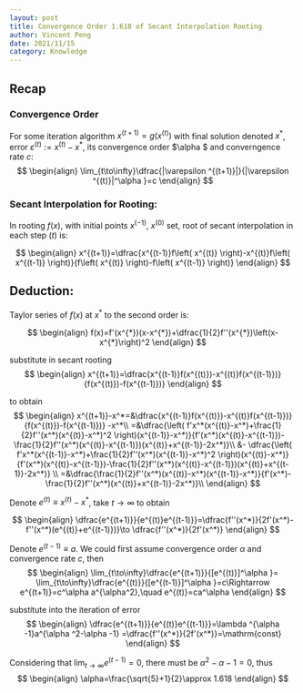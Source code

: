```yaml
---
layout: post
title: Convergence Order 1.618 of Secant Interpolation Rooting
author: Vincent Peng
date: 2021/11/15
category: Knowledge
---
```


## Recap

### Convergence Order

For some iteration algorithm $x^{(t+1)}=g\left( x^{(t)} \right)$ with final solution denoted $x^*$, error $\varepsilon ^{(t)}:=x^{(t)}-x^*$, its convergence order $\alpha $ and converngence rate $c$:
$$
\begin{align}
    \lim_{t\to\infty}\dfrac{|\varepsilon ^{(t+1)}|}{|\varepsilon ^{(t)}|^\alpha }=c
\end{align}
$$ 

### Secant Interpolation for Rooting:

In rooting $f(x)$, with initial points $x^{(-1)}$, $x^{(0)}$ set, root of secant interpolation in each step $(t)$ is:

$$
\begin{align}
        x^{(t+1)}=\dfrac{x^{(t-1)}f\left( x^{(t)} \right)-x^{(t)}f\left( x^{(t-1)} \right)}{f\left( x^{(t)} \right)-f\left( x^{(t-1)} \right)}
\end{align}
$$ 

## Deduction:

Taylor series of $f(x)$ at $x^*$ to the second order is:

$$
\begin{align}
    f(x)=f'(x^{*})(x-x^{*})+\dfrac{1}{2}f''(x^{*})\left(x-x^{*}\right)^2
\end{align}
$$

substitute in secant rooting
$$
\begin{align}
x^{(t+1)}=\dfrac{x^{(t-1)}f(x^{(t)})-x^{(t)}f(x^{(t-1)})}{f(x^{(t)})-f(x^{(t-1)})} 
\end{align}
$$

to obtain
$$
\begin{align}
  x^{(t+1)}-x^*=&\dfrac{x^{(t-1)}f(x^{(t)})-x^{(t)}f(x^{(t-1)})}{f(x^{(t)})-f(x^{(t-1)})} -x^*\\
  =&\dfrac{\left( f'x^*(x^{(t)}-x^*)+\frac{1}{2}f''(x^*)(x^{(t)}-x^*)^2 \right)(x^{(t-1)}-x^*)}{f'(x^*)(x^{(t)}-x^{(t-1)})-\frac{1}{2}f''(x^*)(x^{(t)}-x^{(t-1)})(x^{(t)}+x^{(t-1)}-2x^*)}\\
  &- \dfrac{\left( f'x^*(x^{(t-1)}-x^*)+\frac{1}{2}f''(x^*)(x^{(t-1)}-x^*)^2 \right)(x^{(t)}-x^*)}{f'(x^*)(x^{(t)}-x^{(t-1)})-\frac{1}{2}f''(x^*)(x^{(t)}-x^{(t-1)})(x^{(t)}+x^{(t-1)}-2x^*)} \\
  =&\dfrac{\frac{1}{2}f''(x^*)(x^{(t)}-x^*)(x^{(t-1)}-x^*)}{f'(x^*)-\frac{1}{2}f''(x^*)(x^{(t)}+x^{(t-1)}-2x^*)}\\
\end{align}
$$

Denote $e^{(t)}\equiv x^{(t)}-x^*$, take $t\to\infty$ to obtain

$$
\begin{align}
\dfrac{e^{(t+1)}}{e^{(t)}e^{(t-1)}}=\dfrac{f''(x^*)}{2f'(x^*)-f''(x^*)(e^{(t)}+e^{(t-1)})}\to \dfrac{f''(x^*)}{2f'(x^*)}
\end{align}
$$

Denote $e^{(t-1)}\equiv a$. We could first assume convergence order $\alpha$ and convergence rate $c$, then
$$
\begin{align}
  \lim_{t\to\infty}\dfrac{e^{(t+1)}}{[e^{(t)}]^\alpha }= \lim_{t\to\infty}\dfrac{e^{(t)}}{[e^{(t-1)}]^\alpha }=c\Rightarrow e^{(t+1)}=c^\alpha a^{\alpha^2},\quad e^{(t)}=ca^\alpha
\end{align} 
$$

substitute into the iteration of error
$$
\begin{align}
   \dfrac{e^{(t+1)}}{e^{(t)}e^{(t-1)}}=\lambda ^{\alpha -1}a^{\alpha ^2-\alpha -1}  =\dfrac{f''(x^*)}{2f'(x^*)}=\mathrm{const}
\end{align}
$$

Considering that $\lim_{t\to\infty}e^{(t-1)}=0$, there must be ${\alpha ^2-\alpha -1} =0$, thus
$$
\begin{align}
\alpha=\frac{\sqrt{5}+1}{2}\approx 1.618
\end{align}
$$